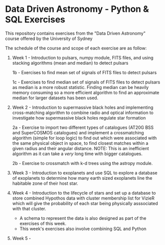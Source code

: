 # Data Driven Astronomy - Python & SQL Exercises

This repository contains exercises from the "Data Driven Astronomy" course offered by the University of Sydney

The schedule of the course and scope of each exercise are as follow:

1. Week 1 - Introduction to pulsars, numpy module, FITS files, and using stacking algorithms (mean and median) to detect pulsars

   1b - Exercises to find mean set of signals of FITS files to detect pulsars

   1c - Exercises to find median set of signals of FITS files to detect pulsars as median is a more robust statistic. Finding median can be heavily memory consuming so a more efficient algorithm to find an approximate median for larger datasets has been used.

2. Week 2 - Introduction to supermassive black holes and implementing cross-matching algorithm to combine radio and optical information to investigate how supermassive black holes regulate star formation

   2a - Exercise to import two different types of catalogues (AT20G BSS and SuperCOSMOS catalogues) and implement a crossmatching algorithm (simple for loop logic) to find out which were associated with the same physical object in space, to find closest matches within a given radius and their angular distance.
   NOTE: This is an inefficient algorithm as it can take a _very_ long time with bigger catalogues.

   2b - Exercise to crossmatch with k-d trees using the astropy module.

3. Week 3 - Introduction to exoplanets and use SQL to explore a database of exoplanets to determine how many earth sized exoplanets line the habitable zone of their host star.

4. Week 4 - Introduction to the lifecycle of stars and set up a database to store combined Hypothos data with cluster membership list for VizieR which will give the probability of each star being physically asssociated with that cluster.

   - A schema to represent the data is also designed as part of the exercises of this week.
   - This week's exercises also involve combining SQL and Python

5. Week 5 -
